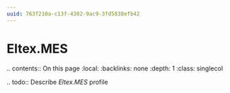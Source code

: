 ```yaml
---
uuid: 763f210a-c13f-4302-9ac9-3fd5838efb42
---
```



# Eltex.MES

.. contents:: On this page
    :local:
    :backlinks: none
    :depth: 1
    :class: singlecol

.. todo::
    Describe *Eltex.MES* profile

